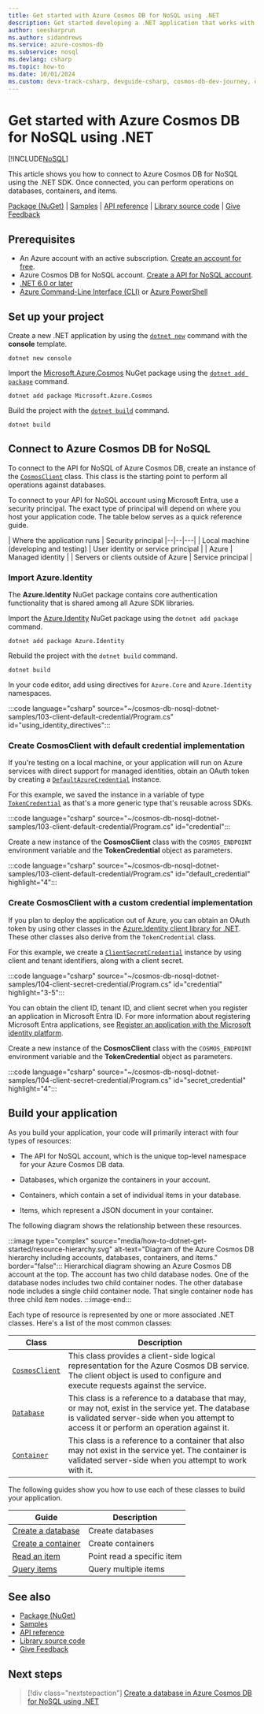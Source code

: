 ```yaml
---
title: Get started with Azure Cosmos DB for NoSQL using .NET
description: Get started developing a .NET application that works with Azure Cosmos DB for NoSQL. This article helps you learn how to set up a project and configure access to an Azure Cosmos DB for NoSQL endpoint.
author: seesharprun
ms.author: sidandrews
ms.service: azure-cosmos-db
ms.subservice: nosql
ms.devlang: csharp
ms.topic: how-to
ms.date: 10/01/2024
ms.custom: devx-track-csharp, devguide-csharp, cosmos-db-dev-journey, devx-track-azurepowershell, devx-track-dotnet, devx-track-azurecli
---
```


# Get started with Azure Cosmos DB for NoSQL using .NET

[!INCLUDE[NoSQL](../includes/appliesto-nosql.md)]

This article shows you how to connect to Azure Cosmos DB for NoSQL using the .NET SDK. Once connected, you can perform operations on databases, containers, and items.

[Package (NuGet)](https://www.nuget.org/packages/Microsoft.Azure.Cosmos) | [Samples](samples-dotnet.md) | [API reference](/dotnet/api/microsoft.azure.cosmos) | [Library source code](https://github.com/Azure/azure-cosmos-dotnet-v3) | [Give Feedback](https://github.com/Azure/azure-cosmos-dotnet-v3/issues)

## Prerequisites

- An Azure account with an active subscription. [Create an account for free](https://azure.microsoft.com/free).
- Azure Cosmos DB for NoSQL account. [Create a API for NoSQL account](how-to-create-account.md).
- [.NET 6.0 or later](https://dotnet.microsoft.com/download)
- [Azure Command-Line Interface (CLI)](/cli/azure/) or [Azure PowerShell](/powershell/azure/)

## Set up your project

Create a new .NET application by using the [``dotnet new``](/dotnet/core/tools/dotnet-new) command with the **console** template.

```dotnetcli
dotnet new console
```

Import the [Microsoft.Azure.Cosmos](https://www.nuget.org/packages/Microsoft.Azure.Cosmos) NuGet package using the [``dotnet add package``](/dotnet/core/tools/dotnet-add-package) command.

```dotnetcli
dotnet add package Microsoft.Azure.Cosmos
```

Build the project with the [``dotnet build``](/dotnet/core/tools/dotnet-build) command.

```dotnetcli
dotnet build
```

## Connect to Azure Cosmos DB for NoSQL

To connect to the API for NoSQL of Azure Cosmos DB, create an instance of the [`CosmosClient`](/dotnet/api/microsoft.azure.cosmos.cosmosclient) class. This class is the starting point to perform all operations against databases.

To connect to your API for NoSQL account using Microsoft Entra, use a security principal. The exact type of principal will depend on where you host your application code. The table below serves as a quick reference guide.

| Where the application runs | Security principal
|--|--|---|
| Local machine (developing and testing) | User identity or service principal |
| Azure | Managed identity |
| Servers or clients outside of Azure | Service principal |

### Import Azure.Identity

The **Azure.Identity** NuGet package contains core authentication functionality that is shared among all Azure SDK libraries.

Import the [Azure.Identity](https://www.nuget.org/packages/Azure.Identity) NuGet package using the ``dotnet add package`` command.

```dotnetcli
dotnet add package Azure.Identity
```

Rebuild the project with the ``dotnet build`` command.

```dotnetcli
dotnet build
```

In your code editor, add using directives for ``Azure.Core`` and ``Azure.Identity`` namespaces.

:::code language="csharp" source="~/cosmos-db-nosql-dotnet-samples/103-client-default-credential/Program.cs" id="using_identity_directives":::

### Create CosmosClient with default credential implementation

If you're testing on a local machine, or your application will run on Azure services with direct support for managed identities, obtain an OAuth token by creating a [``DefaultAzureCredential``](/dotnet/api/azure.identity.defaultazurecredential) instance.

For this example, we saved the instance in a variable of type [``TokenCredential``](/dotnet/api/azure.core.tokencredential) as that's a more generic type that's reusable across SDKs.

:::code language="csharp" source="~/cosmos-db-nosql-dotnet-samples/103-client-default-credential/Program.cs" id="credential":::

Create a new instance of the **CosmosClient** class with the ``COSMOS_ENDPOINT`` environment variable and the **TokenCredential** object as parameters.

:::code language="csharp" source="~/cosmos-db-nosql-dotnet-samples/103-client-default-credential/Program.cs" id="default_credential" highlight="4":::

### Create CosmosClient with a custom credential implementation

If you plan to deploy the application out of Azure, you can obtain an OAuth token by using other classes in the [Azure.Identity client library for .NET](/dotnet/api/overview/azure/identity-readme). These other classes also derive from the ``TokenCredential`` class.

For this example, we create a [``ClientSecretCredential``](/dotnet/api/azure.identity.clientsecretcredential) instance by using client and tenant identifiers, along with a client secret.

:::code language="csharp" source="~/cosmos-db-nosql-dotnet-samples/104-client-secret-credential/Program.cs" id="credential" highlight="3-5":::

You can obtain the client ID, tenant ID, and client secret when you register an application in Microsoft Entra ID. For more information about registering Microsoft Entra applications, see [Register an application with the Microsoft identity platform](/azure/active-directory/develop/quickstart-register-app).

Create a new instance of the **CosmosClient** class with the ``COSMOS_ENDPOINT`` environment variable and the **TokenCredential** object as parameters.

:::code language="csharp" source="~/cosmos-db-nosql-dotnet-samples/104-client-secret-credential/Program.cs" id="secret_credential" highlight="4":::

## Build your application

As you build your application, your code will primarily interact with four types of resources:

- The API for NoSQL account, which is the unique top-level namespace for your Azure Cosmos DB data.

- Databases, which organize the containers in your account.

- Containers, which contain a set of individual items in your database.

- Items, which represent a JSON document in your container.

The following diagram shows the relationship between these resources.

:::image type="complex" source="media/how-to-dotnet-get-started/resource-hierarchy.svg" alt-text="Diagram of the Azure Cosmos DB hierarchy including accounts, databases, containers, and items." border="false":::
    Hierarchical diagram showing an Azure Cosmos DB account at the top. The account has two child database nodes. One of the database nodes includes two child container nodes. The other database node includes a single child container node. That single container node has three child item nodes.
:::image-end:::

Each type of resource is represented by one or more associated .NET classes. Here's a list of the most common classes:

| Class | Description |
|---|---|
| [``CosmosClient``](/dotnet/api/microsoft.azure.cosmos.cosmosclient) | This class provides a client-side logical representation for the Azure Cosmos DB service. The client object is used to configure and execute requests against the service. |
| [``Database``](/dotnet/api/microsoft.azure.cosmos.database) | This class is a reference to a database that may, or may not, exist in the service yet. The database is validated server-side when you attempt to access it or perform an operation against it. |
| [``Container``](/dotnet/api/microsoft.azure.cosmos.container) | This class is a reference to a container that also may not exist in the service yet. The container is validated server-side when you attempt to work with it. |

The following guides show you how to use each of these classes to build your application.

| Guide | Description |
|--|---|
| [Create a database](how-to-dotnet-create-database.md) | Create databases |
| [Create a container](how-to-dotnet-create-container.md) | Create containers |
| [Read an item](how-to-dotnet-read-item.md) | Point read a specific item |
| [Query items](how-to-dotnet-query-items.md) | Query multiple items |

## See also

- [Package (NuGet)](https://www.nuget.org/packages/Microsoft.Azure.Cosmos)
- [Samples](samples-dotnet.md)
- [API reference](/dotnet/api/microsoft.azure.cosmos)
- [Library source code](https://github.com/Azure/azure-cosmos-dotnet-v3)
- [Give Feedback](https://github.com/Azure/azure-cosmos-dotnet-v3/issues)

## Next steps

> [!div class="nextstepaction"]
> [Create a database in Azure Cosmos DB for NoSQL using .NET](how-to-dotnet-create-database.md)
